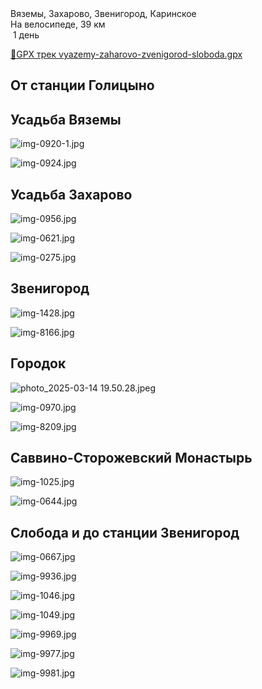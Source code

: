 
<link rel="stylesheet" href="../assets-custom/css/style-markdown.css">
<div class="cover-container" style="background-image: url('savinsky-monastyr-1600.jpg');">
	<div class="cover-text">
		<div class="cover-title">
            Вяземы, Захарово, Звенигород, Каринское
        </div>
		<div class="cover-description">
			<div class="packages-location">
                <img loading="lazy" src="../assets-custom/icon-bike.png" alt="" class="cover-icon">
                <div class="h4-default regular">На велосипеде, 39 км</div>
            </div>
            <div>
                <img class="cover-icon" loading="lazy" src="../assets-custom/icon-time.png" alt=""  />
                <span>1 день</span>
            </div>
		</div>
	</div>
</div>

<div id="map"></div>

[📍GPX трек vyazemy-zaharovo-zvenigorod-sloboda.gpx](vyazemy-zaharovo-zvenigorod-sloboda.gpx)




## От станции Голицыно



## Усадьба Вяземы

![img-0920-1.jpg](../0-images/zvenigorod/img-0920-1.jpg)

![img-0924.jpg](../0-images/zvenigorod/img-0924.jpg)



## Усадьба Захарово

![img-0956.jpg](../0-images/zvenigorod/img-0956.jpg)

![img-0621.jpg](../0-images/zvenigorod/img-0621.jpg)

![img-0275.jpg](../0-images/zvenigorod/img-0275.jpg)




## Звенигород

![img-1428.jpg](../0-images/zvenigorod/img-1428.jpg)

![img-8166.jpg](../0-images/zvenigorod/img-8166.jpg)



## Городок

![photo_2025-03-14 19.50.28.jpeg](imgs/photo_2025-03-14%2019.50.28.jpeg)

![img-0970.jpg](../0-images/zvenigorod/img-0970.jpg)

![img-8209.jpg](../0-images/zvenigorod/img-8209.jpg)


## Саввино-Сторожевский Монастырь


![img-1025.jpg](../0-images/zvenigorod-mon/img-1025.jpg)

![img-0644.jpg](../0-images/zvenigorod-mon/img-0644.jpg)


## Слобода и до станции Звенигород

![img-0667.jpg](../0-images/zvenigorod/img-0667.jpg)

![img-9936.jpg](../0-images/zvenigorod/img-9936.jpg)

![img-1046.jpg](../0-images/zvenigorod/img-1046.jpg)

![img-1049.jpg](../0-images/zvenigorod/img-1049.jpg)


![img-9969.jpg](../0-images/zvenigorod/img-9969.jpg)

![img-9977.jpg](../0-images/zvenigorod/img-9977.jpg)

![img-9981.jpg](../0-images/zvenigorod/img-9981.jpg)











<link href="https://api.mapbox.com/mapbox-gl-js/v3.10.0/mapbox-gl.css" rel="stylesheet">
<script src="https://api.mapbox.com/mapbox-gl-js/v3.10.0/mapbox-gl.js"></script>
<script src="https://cdn.jsdelivr.net/npm/js-yaml@4.1.0/dist/js-yaml.min.js"></script>
<script src="../assets-custom/js/cozy-journey.js"></script>
<script>architectMap({
    tracks: [{path: 'vyazemy-zaharovo-zvenigorod-sloboda.gpx'}],
    points:  'points.yaml',
    zoom: 7.2,
    center: [37.49433, 55.59333],
    fitDuration: 6000
});
</script>